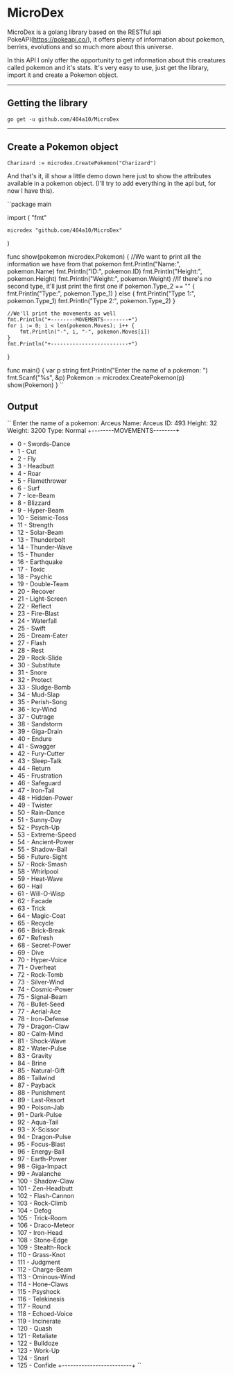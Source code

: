 # MicroDex

MicroDex is a golang library based on the RESTful api PokeAPI(https://pokeapi.co/), it offers plenty of information about pokemon, berries, evolutions and so much more about this universe.

In this API I only offer the opportunity to get information about this creatures called pokemon and it's stats.
It's very easy to use, just get the library, import it and create a Pokemon object.

---
## Getting the library
``go get -u github.com/404a10/MicroDex``

---

## Create a Pokemon object
``Charizard := microdex.CreatePokemon("Charizard")``

And that's it, ill show a little demo down here just to show the attributes available in a pokemon object. (I'll try to add everything in the api but, for now I have this).

``package main

import (
	"fmt"

	microdex "github.com/404a10/MicroDex"
)

func show(pokemon microdex.Pokemon) {
	//We want to print all the information we have from that pokemon
	fmt.Println("Name:", pokemon.Name)
	fmt.Println("ID:", pokemon.ID)
	fmt.Println("Height:", pokemon.Height)
	fmt.Println("Weight:", pokemon.Weight)
	//If there's no second type, it'll just print the first one
	if pokemon.Type_2 == "" {
		fmt.Println("Type:", pokemon.Type_1)
	} else {
		fmt.Println("Type 1:", pokemon.Type_1)
		fmt.Println("Type 2:", pokemon.Type_2)
	}

	//We'll print the movements as well
	fmt.Println("+--------MOVEMENTS--------+")
	for i := 0; i < len(pokemon.Moves); i++ {
		fmt.Println("-", i, "-", pokemon.Moves[i])
	}
	fmt.Println("+-------------------------+")

}

func main() {
	var p string
	fmt.Println("Enter the name of a pokemon: ")
	fmt.Scanf("%s", &p)
	Pokemon := microdex.CreatePokemon(p)
	show(Pokemon)
}
``

## Output
``
Enter the name of a pokemon: 
Arceus
Name: Arceus
ID: 493
Height: 32
Weight: 3200
Type: Normal
+--------MOVEMENTS--------+
- 0 - Swords-Dance
- 1 - Cut
- 2 - Fly
- 3 - Headbutt
- 4 - Roar
- 5 - Flamethrower
- 6 - Surf
- 7 - Ice-Beam
- 8 - Blizzard
- 9 - Hyper-Beam
- 10 - Seismic-Toss
- 11 - Strength
- 12 - Solar-Beam
- 13 - Thunderbolt
- 14 - Thunder-Wave
- 15 - Thunder
- 16 - Earthquake
- 17 - Toxic
- 18 - Psychic
- 19 - Double-Team
- 20 - Recover
- 21 - Light-Screen
- 22 - Reflect
- 23 - Fire-Blast
- 24 - Waterfall
- 25 - Swift
- 26 - Dream-Eater
- 27 - Flash
- 28 - Rest
- 29 - Rock-Slide
- 30 - Substitute
- 31 - Snore
- 32 - Protect
- 33 - Sludge-Bomb
- 34 - Mud-Slap
- 35 - Perish-Song
- 36 - Icy-Wind
- 37 - Outrage
- 38 - Sandstorm
- 39 - Giga-Drain
- 40 - Endure
- 41 - Swagger
- 42 - Fury-Cutter
- 43 - Sleep-Talk
- 44 - Return
- 45 - Frustration
- 46 - Safeguard
- 47 - Iron-Tail
- 48 - Hidden-Power
- 49 - Twister
- 50 - Rain-Dance
- 51 - Sunny-Day
- 52 - Psych-Up
- 53 - Extreme-Speed
- 54 - Ancient-Power
- 55 - Shadow-Ball
- 56 - Future-Sight
- 57 - Rock-Smash
- 58 - Whirlpool
- 59 - Heat-Wave
- 60 - Hail
- 61 - Will-O-Wisp
- 62 - Facade
- 63 - Trick
- 64 - Magic-Coat
- 65 - Recycle
- 66 - Brick-Break
- 67 - Refresh
- 68 - Secret-Power
- 69 - Dive
- 70 - Hyper-Voice
- 71 - Overheat
- 72 - Rock-Tomb
- 73 - Silver-Wind
- 74 - Cosmic-Power
- 75 - Signal-Beam
- 76 - Bullet-Seed
- 77 - Aerial-Ace
- 78 - Iron-Defense
- 79 - Dragon-Claw
- 80 - Calm-Mind
- 81 - Shock-Wave
- 82 - Water-Pulse
- 83 - Gravity
- 84 - Brine
- 85 - Natural-Gift
- 86 - Tailwind
- 87 - Payback
- 88 - Punishment
- 89 - Last-Resort
- 90 - Poison-Jab
- 91 - Dark-Pulse
- 92 - Aqua-Tail
- 93 - X-Scissor
- 94 - Dragon-Pulse
- 95 - Focus-Blast
- 96 - Energy-Ball
- 97 - Earth-Power
- 98 - Giga-Impact
- 99 - Avalanche
- 100 - Shadow-Claw
- 101 - Zen-Headbutt
- 102 - Flash-Cannon
- 103 - Rock-Climb
- 104 - Defog
- 105 - Trick-Room
- 106 - Draco-Meteor
- 107 - Iron-Head
- 108 - Stone-Edge
- 109 - Stealth-Rock
- 110 - Grass-Knot
- 111 - Judgment
- 112 - Charge-Beam
- 113 - Ominous-Wind
- 114 - Hone-Claws
- 115 - Psyshock
- 116 - Telekinesis
- 117 - Round
- 118 - Echoed-Voice
- 119 - Incinerate
- 120 - Quash
- 121 - Retaliate
- 122 - Bulldoze
- 123 - Work-Up
- 124 - Snarl
- 125 - Confide
+-------------------------+
``
